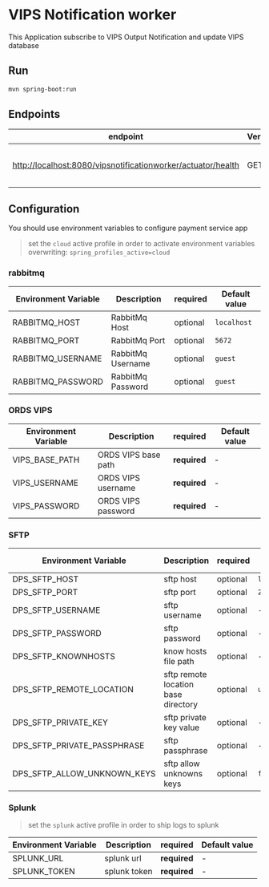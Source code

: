# VIPS Notification worker

This Application subscribe to VIPS Output Notification and update VIPS database

## Run

```bash
mvn spring-boot:run
```

## Endpoints

| endpoint | Verb | Description |
| --- | --- | --- |
| [http://localhost:8080/vipsnotificationworker/actuator/health](http://localhost:8080/vipsnotificationworker/actuator/health) | GET | DPS Notification Service Health |

## Configuration

You should use environment variables to configure payment service app

> set the `cloud` active profile in order to activate environment variables overwriting: `spring_profiles_active=cloud`

### rabbitmq

| Environment Variable  | Description | required | Default value |
| --- | --- | --- | --- |
| RABBITMQ_HOST | RabbitMq Host | optional | `localhost` |
| RABBITMQ_PORT | RabbitMq Port | optional | `5672` |
| RABBITMQ_USERNAME | RabbitMq Username | optional | `guest` |
| RABBITMQ_PASSWORD | RabbitMq Password | optional | `guest` |

### ORDS VIPS

| Environment Variable  | Description | required | Default value |
| --- | --- | --- | --- |
| VIPS_BASE_PATH | ORDS VIPS base path | **required** | - |
| VIPS_USERNAME | ORDS VIPS username | **required** | - |
| VIPS_PASSWORD | ORDS VIPS password | **required** | - |

### SFTP

| Environment Variable  | Description | required | Default value |
| --- | --- | --- | --- |
| DPS_SFTP_HOST | sftp host | optional | `localhost` |
| DPS_SFTP_PORT | sftp port | optional | `22` |
| DPS_SFTP_USERNAME | sftp username | optional | - |
| DPS_SFTP_PASSWORD | sftp password | optional | - |
| DPS_SFTP_KNOWNHOSTS | know hosts file path | optional | - |
| DPS_SFTP_REMOTE_LOCATION | sftp remote location base directory | optional | `upload` |
| DPS_SFTP_PRIVATE_KEY | sftp private key value | optional | - |
| DPS_SFTP_PRIVATE_PASSPHRASE | sftp passphrase | optional | - |
| DPS_SFTP_ALLOW_UNKNOWN_KEYS | sftp allow unknowns keys | optional | `false` |

### Splunk

> set the `splunk` active profile in order to ship logs to splunk

| Environment Variable  | Description | required | Default value |
| --- | --- | --- | --- |
| SPLUNK_URL | splunk url | **required** | - |
| SPLUNK_TOKEN | splunk token | **required** | - |
